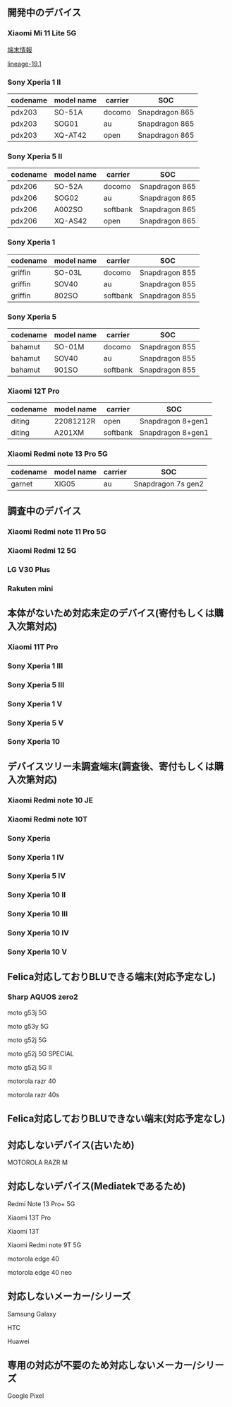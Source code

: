 ## 開発中のデバイス

### Xiaomi Mi 11 Lite 5G

[端末情報](devices/xiaomi_renoir.md)

[lineage-19.1](https://sourceforge.net/projects/felica-droid/files/ROM/Xiaomi/renoir/19.1/)

### Sony Xperia 1 II

| codename | model name | carrier | SOC | 
| ---- | ---- | ---- | ---- |
| pdx203 | SO-51A  | docomo | Snapdragon 865 | 
| pdx203 | SOG01  | au | Snapdragon 865 | 
| pdx203 | XQ-AT42  | open | Snapdragon 865 | 

### Sony Xperia 5 II

| codename | model name | carrier | SOC | 
| ---- | ---- | ---- | ---- |
| pdx206 | SO-52A  | docomo | Snapdragon 865 | 
| pdx206 | SOG02  | au | Snapdragon 865 | 
| pdx206 | A002SO  | softbank | Snapdragon 865 | 
| pdx206 | XQ-AS42  | open | Snapdragon 865 | 

### Sony Xperia 1

| codename | model name | carrier | SOC | 
| ---- | ---- | ---- | ---- |
| griffin | SO-03L  | docomo | Snapdragon 855 | 
| griffin | SOV40  | au | Snapdragon 855 | 
| griffin | 802SO  | softbank | Snapdragon 855 | 

### Sony Xperia 5

| codename | model name | carrier | SOC | 
| ---- | ---- | ---- | ---- |
| bahamut | SO-01M  | docomo | Snapdragon 855 | 
| bahamut | SOV40  | au | Snapdragon 855 | 
| bahamut | 901SO  | softbank | Snapdragon 855 | 

### Xiaomi 12T Pro

| codename | model name | carrier | SOC | 
| ---- | ---- | ---- | ---- |
| diting | 22081212R   | open | Snapdragon 8+gen1 | 
| diting | A201XM  | softbank | Snapdragon 8+gen1 | 

### Xiaomi Redmi note 13 Pro 5G

| codename | model name | carrier | SOC | 
| ---- | ---- | ---- | ---- |
| garnet | XIG05   | au | Snapdragon 7s gen2 | 

## 調査中のデバイス


### Xiaomi Redmi note 11 Pro 5G

### Xiaomi Redmi 12 5G

### LG V30 Plus

### Rakuten mini

## 本体がないため対応未定のデバイス(寄付もしくは購入次第対応)


### Xiaomi 11T Pro

### Sony Xperia 1 III

### Sony Xperia 5 III

### Sony Xperia 1 V

### Sony Xperia 5 V

### Sony Xperia 10

## デバイスツリー未調査端末(調査後、寄付もしくは購入次第対応)

### Xiaomi Redmi note 10 JE

### Xiaomi Redmi note 10T

### Sony Xperia 

### Sony Xperia 1 IV

### Sony Xperia 5 IV

### Sony Xperia 10 II

### Sony Xperia 10 III

### Sony Xperia 10 IV

### Sony Xperia 10 V


## Felica対応しておりBLUできる端末(対応予定なし)

### Sharp AQUOS zero2

moto g53j 5G

moto g53y 5G

moto g52j 5G

moto g52j 5G SPECIAL

moto g52j 5G II

motorola razr 40 

motorola razr 40s

## Felica対応しておりBLUできない端末(対応予定なし)


## 対応しないデバイス(古いため)

MOTOROLA RAZR M

## 対応しないデバイス(Mediatekであるため)

Redmi Note 13 Pro+ 5G

Xiaomi 13T Pro

Xiaomi 13T

Xiaomi Redmi note 9T 5G

motorola edge 40

motorola edge 40 neo

## 対応しないメーカー/シリーズ

Samsung Galaxy

HTC

Huawei

## 専用の対応が不要のため対応しないメーカー/シリーズ

Google Pixel
